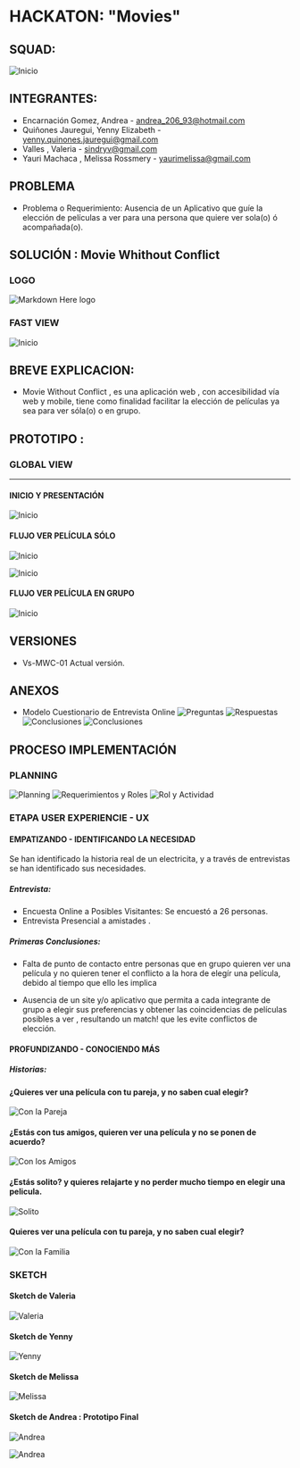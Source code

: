 HACKATON: "Movies"
==================
## SQUAD:
![Inicio](assets/images/readme/squad.png)

## INTEGRANTES:  
- Encarnación Gomez, Andrea - andrea_206_93@hotmail.com
- Quiñones Jauregui, Yenny Elizabeth - yenny.quinones.jauregui@gmail.com
- Valles , Valeria - sindryv@gmail.com
- Yauri Machaca , Melissa Rossmery - yaurimelissa@gmail.com

## PROBLEMA
- Problema o Requerimiento: Ausencia de un Aplicativo que guíe la elección de películas a ver
para una persona que quiere ver sola(o) ó acompañada(o).

## SOLUCIÓN : Movie Whithout Conflict

### LOGO
![Markdown Here logo](assets/images/readme/logo.png)

### FAST VIEW
![Inicio](assets/images/fast-view.PNG)

## BREVE EXPLICACION:
- Movie Without Conflict , es una aplicación web , con accesibilidad vía web y mobile, tiene como finalidad
facilitar la elección de películas ya sea para ver sóla(o) o en grupo.

## PROTOTIPO :
### GLOBAL VIEW
----------------------
#### INICIO Y PRESENTACIÓN
![Inicio](assets/images/inicio.PNG)

#### FLUJO VER PELÍCULA SÓLO
![Inicio](assets/images/solito.PNG)

![Inicio](assets/images/solito2.PNG)

#### FLUJO VER PELÍCULA EN GRUPO
![Inicio](assets/images/readme/...)

## VERSIONES
- Vs-MWC-01 Actual versión.


## ANEXOS
- Modelo Cuestionario de Entrevista Online
  ![Preguntas](assets/images/readme/grupo-question-1.png)
  ![Respuestas](assets/images/readme/grupo-respuestas-1.png)
  ![Conclusiones](assets/images/readme/conc-enc.png)
  ![Conclusiones](assets/images/readme/conc-enc1.png)



## PROCESO IMPLEMENTACIÓN

### PLANNING
  ![Planning](assets/images/readme/planning.png)
  ![Requerimientos y Roles](assets/images/readme/req-rol.png)
  ![Rol y Actividad](assets/images/readme/rol-act.png)

### ETAPA USER EXPERIENCIE - UX
#### EMPATIZANDO - IDENTIFICANDO LA NECESIDAD
Se han identificado la historia real de un electricita, y a través de entrevistas se han identificado sus necesidades.

##### Entrevista:
* Encuesta Online a Posibles Visitantes: Se encuestó a 26 personas.
* Entrevista Presencial a amistades .

##### Primeras Conclusiones:
- Falta de punto de contacto entre personas que en grupo 
quieren ver una película y no quieren tener el conflicto
a la hora de elegír una película, debido al tiempo que ello
les implica

- Ausencia de un site y/o aplicativo que permita a cada integrante de grupo a elegir sus preferencias y obtener
las coincidencias de películas posibles a ver , resultando un match! que les evite conflictos de elección.

#### PROFUNDIZANDO - CONOCIENDO MÁS
##### Historias:
#### ¿Quieres ver una película con tu pareja, y no saben cual elegir?
  ![Con la Pareja](assets/images/readme/historia1.png)
#### ¿Estás con tus amigos, quieren ver una película y no se ponen de acuerdo?
  ![Con los Amigos](assets/images/readme/historia2.png)
#### ¿Estás solito? y quieres relajarte y no perder mucho tiempo en elegir una pelicula.
  ![Solito](assets/images/readme/historia3.png)
#### Quieres ver una película con tu pareja, y no saben cual elegir?
  ![Con la Familia](assets/images/readme/historia4.png)

### SKETCH
#### Sketch de Valeria
 ![Valeria](assets/images/PROTOTIPOS/Sketch-Valeria.png)
#### Sketch de Yenny
 ![Yenny](assets/images/PROTOTIPOS/Sketch-Yenny.png)
#### Sketch de Melissa
 ![Melissa](assets/images/PROTOTIPOS/Sketch-Melissa.png)
#### Sketch de Andrea : Prototipo Final
 ![Andrea](assets/images/PROTOTIPOS/prototipo-final-desktop.png)

 ![Andrea](assets/images/PROTOTIPOS/prototipo-final-mobile.png)
